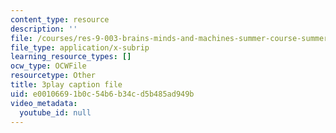 ```yaml
---
content_type: resource
description: ''
file: /courses/res-9-003-brains-minds-and-machines-summer-course-summer-2015/e00106691b0c54b6b34cd5b485ad949b_pquNMjlgPwI.vtt
file_type: application/x-subrip
learning_resource_types: []
ocw_type: OCWFile
resourcetype: Other
title: 3play caption file
uid: e0010669-1b0c-54b6-b34c-d5b485ad949b
video_metadata:
  youtube_id: null
---
```

